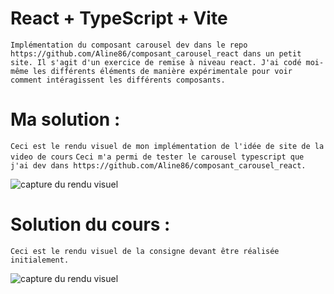 # React + TypeScript + Vite

`Implémentation du composant carousel dev dans le repo https://github.com/Aline86/composant_carousel_react dans un petit site. Il s'agit d'un exercice de remise à niveau react. J'ai codé moi-même les différents éléments de manière expérimentale pour voir comment intéragissent les différents composants.`

# Ma solution :

`Ceci est le rendu visuel de mon implémentation de l'idée de site de la video de cours`
`Ceci m'a permi de tester le carousel typescript que j'ai dev dans https://github.com/Aline86/composant_carousel_react.`

![capture du rendu visuel](rendu_visuel.png)

# Solution du cours :

`Ceci est le rendu visuel de la consigne devant être réalisée initialement.`

![capture du rendu visuel](idee_originale_exercice.png)